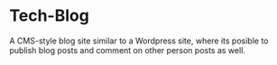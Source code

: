 # Tech-Blog
A CMS-style blog site similar to a Wordpress site, where its posible to publish blog posts and comment on other person posts as well.
